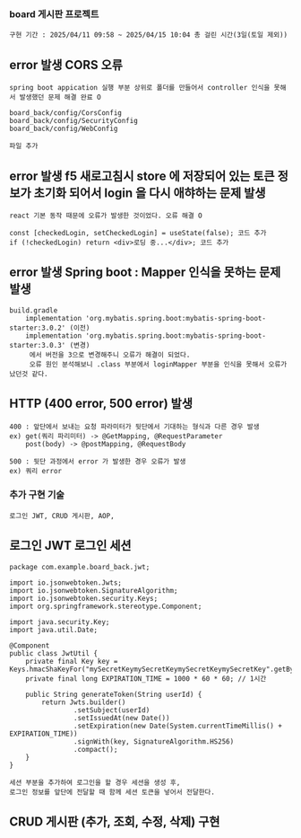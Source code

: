 ### board 게시판 프로젝트
    구현 기간 : 2025/04/11 09:58 ~ 2025/04/15 10:04 총 걸린 시간(3일(토일 제외))

 ## error 발생 CORS 오류 
    spring boot appication 실행 부분 상위로 폴더를 만들어서 controller 인식을 못해서 발생했던 문제 해결 완료 O
    
    board_back/config/CorsConfig
    board_back/config/SecurityConfig
    board_back/config/WebConfig

    파일 추가

## error 발생 f5 새로고침시 store 에 저장되어 있는 토큰 정보가 초기화 되어서 login 을 다시 애햐하는 문제 발생
    react 기본 동작 때문에 오류가 발생한 것이었다. 오류 해결 O

    const [checkedLogin, setCheckedLogin] = useState(false); 코드 추가
    if (!checkedLogin) return <div>로딩 중...</div>; 코드 추가
    
 ## error 발생 Spring boot : Mapper 인식을 못하는 문제 발생
    build.gradle 
        implementation 'org.mybatis.spring.boot:mybatis-spring-boot-starter:3.0.2' (이전)
        implementation 'org.mybatis.spring.boot:mybatis-spring-boot-starter:3.0.3' (변경)
         에서 버전을 3으로 변경해주니 오류가 해결이 되었다.
         오류 원인 분석해보니 .class 부분에서 loginMapper 부분을 인식을 못해서 오류가 났던것 같다.
         
## HTTP (400 error, 500 error) 발생
    400 : 앞단에서 보내는 요청 파라미터가 뒷단에서 기대하는 형식과 다른 경우 발생
    ex) get(쿼리 파리미터) -> @GetMapping, @RequestParameter
        post(body) -> @postMapping, @RequestBody

    500 : 뒷단 과정에서 error 가 발생한 경우 오류가 발생
    ex) 쿼리 error

### 추가 구현 기술
    로그인 JWT, CRUD 게시판, AOP, 

## 로그인 JWT 로그인 세션 
    package com.example.board_back.jwt;

    import io.jsonwebtoken.Jwts;
    import io.jsonwebtoken.SignatureAlgorithm;
    import io.jsonwebtoken.security.Keys;
    import org.springframework.stereotype.Component;
    
    import java.security.Key;
    import java.util.Date;
    
    @Component
    public class JwtUtil {
        private final Key key = Keys.hmacShaKeyFor("mySecretKeymySecretKeymySecretKeymySecretKey".getBytes());
        private final long EXPIRATION_TIME = 1000 * 60 * 60; // 1시간
    
        public String generateToken(String userId) {
            return Jwts.builder()
                    .setSubject(userId)
                    .setIssuedAt(new Date())
                    .setExpiration(new Date(System.currentTimeMillis() + EXPIRATION_TIME))
                    .signWith(key, SignatureAlgorithm.HS256)
                    .compact();
        }
    }

    세션 부분을 추가하여 로그인을 할 경우 세션을 생성 후, 
    로그인 정보를 앞단에 전달할 때 함께 세션 토큰을 넣어서 전달한다.

## CRUD 게시판 (추가, 조회, 수정, 삭제) 구현
